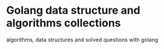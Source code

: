 # Golang data structure and algorithms collections

algorithms, data structures and solved questions with golang

